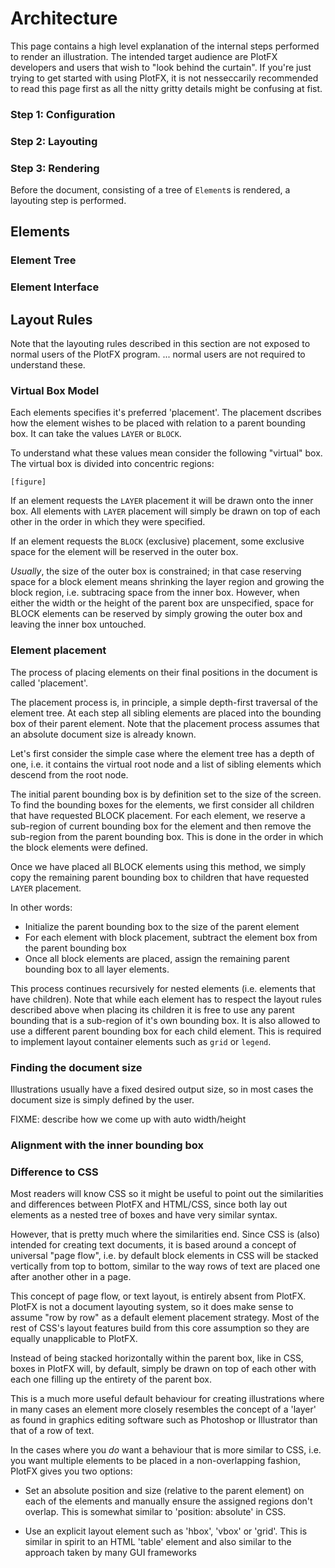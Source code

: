 Architecture
============

This page contains a high level explanation of the internal steps performed to
render an illustration. The intended target audience are PlotFX developers and
users that wish to "look behind the curtain". If you're just trying to get started
with using PlotFX, it is not nesseccarily recommended to read this page first as
all the nitty gritty details might be confusing at fist.


### Step 1: Configuration

### Step 2: Layouting

### Step 3: Rendering

Before the document, consisting of a tree of `Element`s is rendered, a layouting
step is performed.



Elements
--------

### Element Tree

### Element Interface



Layout Rules
------------

Note that the layouting rules described in this section are not exposed to normal
users of the PlotFX program. ... normal users are not required to understand these.

### Virtual Box Model

Each elements specifies it's preferred 'placement'. The placement dscribes how
the element wishes to be placed with relation to a parent bounding box. It can
take the values `LAYER` or `BLOCK`.

To understand what these values mean consider the following "virtual" box. The
virtual box is divided into concentric regions:

    [figure]

If an element requests the `LAYER` placement it will be drawn onto the inner
box. All elements with `LAYER` placement will simply be drawn on top of each
other in the order in which they were specified.

If an element requests the `BLOCK` (exclusive) placement, some exclusive
space for the element will be reserved in the outer box.

*Usually*, the size of the outer box is constrained; in that case reserving space
for a block element means shrinking the layer region and growing the block region,
i.e. subtracing space from the inner box. However, when either the width or the
height of the parent box are unspecified, space for BLOCK elements can be reserved
by simply growing the outer box and leaving the inner box untouched.


### Element placement

The process of placing elements on their final positions in the document is called
'placement'.

The placement process is, in principle, a simple depth-first traversal
of the element tree. At each step all sibling elements are placed into the
bounding box of their parent element. Note that the placement process assumes
that an absolute document size is already known.

Let's first consider the simple case where the element tree has a depth of one,
i.e. it contains the virtual root node and a list of sibling elements which
descend from the root node.

The initial parent bounding box is by definition set to the size of the screen. To
find the bounding boxes for the elements, we first consider all children that
have requested BLOCK placement. For each element, we reserve a sub-region of
current bounding box for the element and then remove the sub-region from the
parent bounding box. This is done in the order in which the block elements were
defined.

Once we have placed all BLOCK elements using this method, we simply copy the
remaining parent bounding box to children that have requested `LAYER` placement.

In other words:
  - Initialize the parent bounding box to the size of the parent element
  - For each element with block placement, subtract the element box from the
    parent bounding box
  - Once all block elements are placed, assign the remaining parent bounding
    box to all layer elements.

This process continues recursively for nested elements (i.e. elements that have
children). Note that while each element has to respect the layout rules described
above when placing its children it is free to use any parent bounding that is a
sub-region of it's own bounding box. It is also allowed to use a different parent
bounding box for each child element. This is required to implement layout container
elements such as `grid` or `legend`.


### Finding the document size

Illustrations usually have a fixed desired output size, so in most cases the
document size is simply defined by the user.

FIXME: describe how we come up with auto width/height


### Alignment with the inner bounding box



### Difference to CSS

Most readers will know CSS so it might be useful to point out the similarities
and differences between PlotFX and HTML/CSS, since both lay out elements as a
nested tree of boxes and have very similar syntax.

However, that is pretty much where the similarities end. Since CSS is (also) intended
for creating text documents, it is based around a concept of universal "page flow",
i.e. by default block elements in CSS will be stacked vertically from top to bottom,
similar to the way rows of text are placed one after another other in a page.

This concept of page flow, or text layout, is entirely absent from PlotFX.
PlotFX is not a document layouting system, so it does make sense to assume "row
by row" as a default element placement strategy. Most of the rest of CSS's layout
features build from this core assumption so they are equally unapplicable to PlotFX.

Instead of being stacked horizontally within the parent box, like in CSS, boxes
in PlotFX will, by default, simply be drawn on top of each other with each one
filling up the entirety of the parent box.

This is a much more useful default behaviour for creating illustrations where in
many cases an element more closely resembles the concept of a 'layer' as found in
graphics editing software such as Photoshop or Illustrator than that of a row of
text.

In the cases where you *do* want a behaviour that is more similar to CSS, i.e.
you want multiple elements to be placed in a non-overlapping fashion, PlotFX gives
you two options:

  - Set an absolute position and size (relative to the parent element) on each
    of the elements and manually ensure the assigned regions don't overlap. This
    is somewhat similar to 'position: absolute' in CSS.

  - Use an explicit layout element such as 'hbox', 'vbox' or 'grid'. This is
    similar in spirit to an HTML 'table' element and also similar to the approach
    taken by many GUI frameworks

